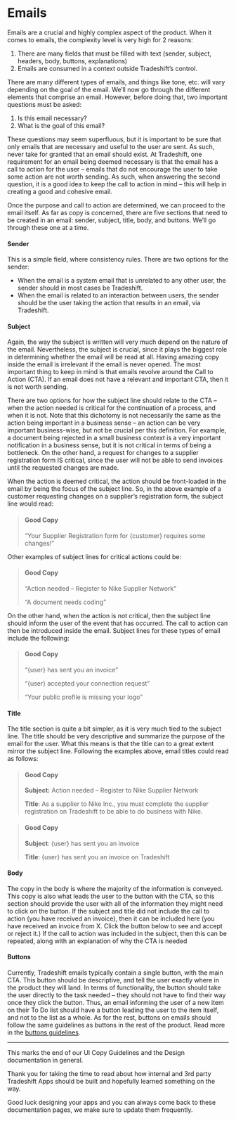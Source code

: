 # Emails

Emails are a crucial and highly complex aspect of the product. When it comes to emails, the complexity level is very high for 2 reasons:

1. There are many fields that must be filled with text (sender, subject, headers, body, buttons, explanations)
2. Emails are consumed in a context outside Tradeshift’s control.

There are many different types of emails, and things like tone, etc. will vary depending on the goal of the email.  We’ll now go through the different elements that comprise an email. However, before doing that, two important questions must be asked:

1. Is this email necessary?
2. What is the goal of this email?

These questions may seem superfluous, but it is important to be sure that only emails that are necessary and useful to the user are sent. As such, never take for granted that an email should exist. At Tradeshift, one requirement for an email being deemed necessary is that the email has a call to action for the user – emails that do not encourage the user to take some action are not worth sending. As such, when answering the second question, it is a good idea to keep the call to action in mind – this will help in creating a good and cohesive email.

Once the purpose and call to action are determined, we can proceed to the email itself. As far as copy is concerned, there are five sections that need to be created in an email: sender, subject, title, body, and buttons. We’ll go through these one at a time.

#### Sender

This is a simple field, where consistency rules. There are two options for the sender:

* When the email is a system email that is unrelated to any other user, the sender should in most cases be Tradeshift.
* When the email is related to an interaction between users, the sender should be the user taking the action that results in an email, via Tradeshift.

#### Subject

Again, the way the subject is written will very much depend on the nature of the email. Nevertheless, the subject is crucial, since it plays the biggest role in determining whether the email will be read at all. Having amazing copy inside the email is irrelevant if the email is never opened. The most important thing to keep in mind is that emails revolve around the Call to Action (CTA). If an email does not have a relevant and important CTA, then it is not worth sending.

There are two options for how the subject line should relate to the CTA – when the action needed is critical for the continuation of a process, and when it is not. Note that this dichotomy is not necessarily the same as the action being important in a business sense – an action can be very important business-wise, but not be crucial per this definition. For example, a document being rejected in a small business context is a very important notification in a business sense, but it is not critical in terms of being a bottleneck. On the other hand, a request for changes to a supplier registration form IS critical, since the user will not be able to send invoices until the requested changes are made.

When the action is deemed critical, the action should be front-loaded in the email by being the focus of the subject line. So, in the above example of a customer requesting changes on a supplier’s registration form, the subject line would read:

> #### Good Copy
> “Your Supplier Registration form for {customer} requires some changes!”

Other examples of subject lines for critical actions could be:

> #### Good Copy
> “Action needed – Register to Nike Supplier Network”
> 
> “A document needs coding”

On the other hand, when the action is not critical, then the subject line should inform the user of the event that has occurred. The call to action can then be introduced inside the email. Subject lines for these types of email include the following:

> #### Good Copy
> “{user} has sent you an invoice”
> 
> “{user} accepted your connection request”
> 
> “Your public profile is missing your logo”

#### Title

The title section is quite a bit simpler, as it is very much tied to the subject line. The title should be very descriptive and summarize the purpose of the email for the user. What this means is that the title can to a great extent mirror the subject line. Following the examples above, email titles could read as follows:

> #### Good Copy
> **Subject:** Action needed – Register to Nike Supplier Network
> 
> **Title**: As a supplier to Nike Inc., you must complete the supplier registration on Tradeshift to be able to do business with Nike.

#### 

> #### Good Copy
> **Subject**: {user} has sent you an invoice
> 
> **Title**: {user} has sent you an invoice on Tradeshift


#### Body

The copy in the body is where the majority of the information is conveyed. This copy is also what leads the user to the button with the CTA, so this section should provide the user with all of the information they might need to click on the button. If the subject and title did not include the call to action (you have received an invoice), then it can be included here (you have received an invoice from X. Click the button below to see and accept or reject it.) If the call to action was included in the subject, then this can be repeated, along with an explanation of why the CTA is needed

#### Buttons

Currently, Tradeshift emails typically contain a single button, with the main CTA. This button should be descriptive, and tell the user exactly where in the product they will land. In terms of functionality, the button should take the user directly to the task needed – they should not have to find their way once they click the button. Thus, an email informing the user of a new item on their To Do list should have a button leading the user to the item itself, and not to the list as a whole. As for the rest, buttons on emails should follow the same guidelines as buttons in the rest of the product. Read more in the [buttons guidelines](http://tradeshift.github.io/docs/#design/copy/buttons.html).

------------------------------------------------------------------------
This marks the end of our UI Copy Guidelines and the Design documentation in general.

Thank you for taking the time to read about how internal and 3rd party 
Tradeshift Apps should be built and hopefully learned something on the way.

Good luck designing your apps and you can always come back to these documentation pages,
we make sure to update them frequently.
